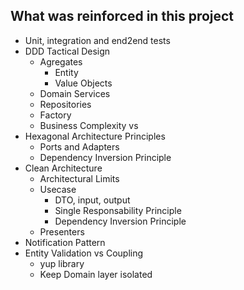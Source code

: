 ## What was reinforced in this project
- Unit, integration and end2end tests
- DDD Tactical Design
    - Agregates
        - Entity
        - Value Objects
    - Domain Services
    - Repositories
    - Factory
    - Business Complexity vs
- Hexagonal Architecture Principles
    - Ports and Adapters
    - Dependency Inversion Principle
- Clean Architecture
    - Architectural Limits
    - Usecase
        - DTO, input, output
        - Single Responsability Principle
        - Dependency Inversion Principle
    - Presenters
- Notification Pattern
- Entity Validation vs Coupling
    - yup library
    - Keep Domain layer isolated